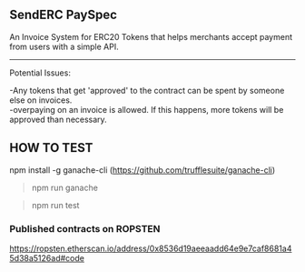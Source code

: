
 ## SendERC PaySpec

An Invoice System for ERC20 Tokens that helps merchants accept payment from users with a simple API.

________

Potential Issues:

-Any tokens that get 'approved' to the contract can be spent by someone else on invoices.   
-overpaying on an invoice is allowed.  If this happens, more tokens will be approved than necessary.



## HOW TO TEST

npm install -g ganache-cli  (https://github.com/trufflesuite/ganache-cli)
> npm run ganache

> npm run test


### Published contracts on ROPSTEN
https://ropsten.etherscan.io/address/0x8536d19aeeaadd64e9e7caf8681a45d38a5126ad#code
